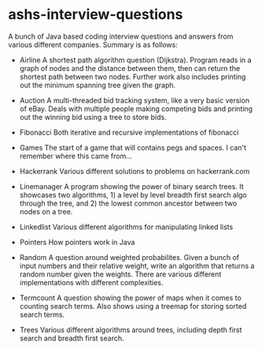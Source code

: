 ashs-interview-questions
========================

A bunch of Java based coding interview questions and answers from various different companies. Summary is as follows:

- Airline
A shortest path algorithm question (Dijkstra). Program reads in a graph of nodes and the distance between them, then can return the shortest path between two nodes. Further work also includes printing out the minimum spanning tree given the graph.

- Auction
A multi-threaded bid tracking system, like a very basic version of eBay. Deals with multiple people making competing bids and printing out the winning bid using a tree to store bids.

- Fibonacci
Both iterative and recursive implementations of fibonacci 

- Games
The start of a game that will contains pegs and spaces. I can't remember where this came from...

- Hackerrank
Various different solutions to problems on hackerrank.com

- Linemanager
A program showing the power of binary search trees. It showcases two algorithms, 1) a level by level breadth first search algo through the tree, and 2) the lowest common ancestor between two nodes on a tree.

- Linkedlist
Various different algorithms for manipulating linked lists

- Pointers
How pointers work in Java

- Random
A question around weighted probabilites. Given a bunch of input numbers and their relative weight, write an algorithm that returns a random number given the weights. There are various different implementations with different complexities.

- Termcount
A question showing the power of maps when it comes to counting search terms. Also shows using a treemap for storing sorted search terms.

- Trees
Various different algorithms around trees, including depth first search and breadth first search.
